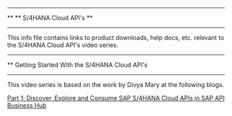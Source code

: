 ********************
**
** S/4HANA Cloud API's
**
********************

This info file contains links to product downloads, help docs, etc. relevant to the S/4HANA Cloud API's video series.

****
** Getting Started With the S/4HANA Cloud API's
****

This video series is based on the work by Divya Mary at the following blogs.

[Part 1: Discover, Explore and Consume SAP S/4HANA Cloud APIs in SAP API Business Hub](https://blogs.sap.com/2017/12/05/part-1-discover-explore-and-consume-sap-s4-hana-cloud-apis-in-sap-api-business-hub/)

